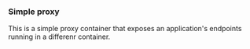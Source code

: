 ### Simple proxy


This is a simple proxy container that exposes an application's endpoints running in a differenr container.